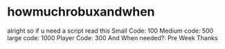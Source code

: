 # howmuchrobuxandwhen
alright so if u need a script read this
Small Code: 100
Medium code: 500
large code: 1000
Player Code: 300
And When needed?: Pre Week
Thanks
